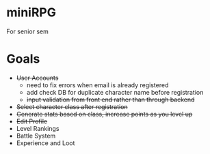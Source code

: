 # miniRPG
For senior sem

# Goals
*  ~~User Accounts~~ 
   * need to fix errors when email is already registered
   * add check DB for duplicate character name before registration
   * ~~input validation from front end rather than through backend~~
*  ~~Select character class after registration~~
*  ~~Generate stats based on class, increase points as you level up~~
*  ~~Edit Profile~~
*  Level Rankings
*  Battle System
*  Experience and Loot
